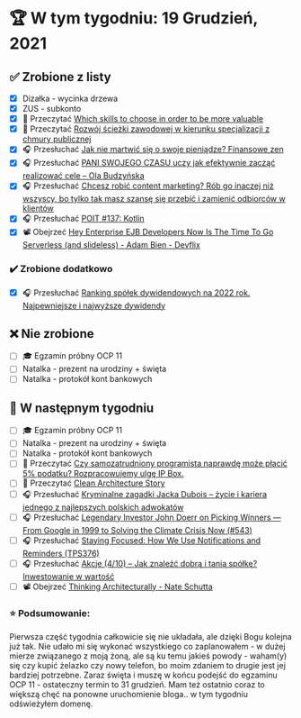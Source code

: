 # 🏆 W tym tygodniu: 19 Grudzień, 2021


## ✅ Zrobione z listy
- [x] Dizałka - wycinka drzewa
- [x] ZUS - subkonto
- [x] 📗 Przeczytać [Which skills to choose in order to be more valuable](https://blog.allegro.tech/2021/12/choose-your-skills.html) 
- [x] 📗 Przeczytać [Rozwój ścieżki zawodowej w kierunku specjalizacji z chmury publicznej](https://sii.pl/blog/rozwoj-sciezki-zawodowej-w-kierunku-specjalizacji-z-chmury-publicznej/) 
- [x] 🎧 Przesłuchać [Jak nie martwić się o swoje pieniądze? Finansowe zen](https://inwestomat.eu/jak-nie-martwic-sie-o-swoje-pieniadze/)
- [x] 🎧 Przesłuchać [PANI SWOJEGO CZASU uczy jak efektywnie zacząć realizować cele – Ola Budzyńska](https://zaprojektujswojezycie.pl/pani-swojego-czasu-uczy-jak-efektywnie-zaczac-realizowac-cele-ola-budzynska/)
- [x] 🎧 Przesłuchać [Chcesz robić content marketing? Rób go inaczej niż wszyscy, bo tylko tak masz szansę się przebić i zamienić odbiorców w klientów](https://malawielkafirma.pl/skuteczny-content-marketing/?utm_source=podcast&utm_medium=audio&utm_campaign=mwf_377)
- [x] 🎧 Przesłuchać [POIT #137: Kotlin](https://porozmawiajmyoit.pl/poit-137-kotlin/)
- [x] 📽️ Obejrzeć [Hey Enterprise EJB Developers Now Is The Time To Go Serverless (and slideless) - Adam Bien - Devflix](https://youtu.be/d2lTjQf9-ro)

### ✔️ Zrobione dodatkowo
- [x] 🎧 Przesłuchać [Ranking spółek dywidendowych na 2022 rok. Najpewniejsze i najwyższe dywidendy](https://inwestomat.eu/ranking-spolek-dywidendowych-na-2022-rok/)

## ❌ Nie zrobione
- [ ] 🎓 Egzamin próbny OCP 11
- [ ] Natalka - prezent na urodziny + święta
- [ ] Natalka - protokół kont bankowych

## 📝 W następnym tygodniu
- [ ] 🎓 Egzamin próbny OCP 11
- [ ] Natalka - prezent na urodziny + święta
- [ ] Natalka - protokół kont bankowych
- [ ] 📗 Przeczytać [Czy samozatrudniony programista naprawdę może płacić 5% podatku? Rozpracowujemy ulgę IP Box.](https://programistanaswoim.pl/czy-samozatrudniony-programista-naprawde-moze-placic-5-podatku-rozpracowujemy-ulge-ip-box/) 
- [ ] 📗 Przeczytać [Clean Architecture Story](https://blog.allegro.tech/2021/12/clean-architecture-story.html) 
- [ ] 🎧 Przesłuchać [Kryminalne zagadki Jacka Dubois – życie i kariera jednego z najlepszych polskich adwokatów](https://zaprojektujswojezycie.pl/kryminalne-zagadki-jacka-dubois-zycie-i-kariera-jednego-z-najlepszych-polskich-adwokatow/)
- [ ] 🎧 Przesłuchać [Legendary Investor John Doerr on Picking Winners — From Google in 1999 to Solving the Climate Crisis Now (#543)](https://tim.blog/2021/11/03/john-doerr/)
- [ ] 🎧 Przesłuchać [Staying Focused: How We Use Notifications and Reminders (TPS376)](https://www.asianefficiency.com/productivity/376-notifications-and-reminders/)
- [ ] 🎧 Przesłuchać [Akcje (4/10) – Jak znaleźć dobrą i tanią spółkę? Inwestowanie w wartość](https://inwestomat.eu/jak-znalezc-dobra-i-tania-spolke/)
- [ ] 📽️ Obejrzeć [Thinking Architecturally - Nate Schutta](https://youtu.be/0qIS92vs33w)

### ⭐ Podsumowanie:
Pierwsza część tygodnia całkowicie się nie układała, ale dzięki Bogu kolejna już tak. Nie udało mi się wykonać wszystkiego co zaplanowałem - w dużej mierze związanego z moją żoną, ale są ku temu jakieś powody - waham(y) się czy kupić żelazko czy nowy telefon, bo moim zdaniem to drugie jest jej bardziej potrzebne. Zaraz święta i muszę w końcu podejść do egzaminu OCP 11 - ostateczny termin to 31 grudzień. Mam też ostatnio coraz to większą chęć na ponowne uruchomienie bloga.. w tym tygodniu odświeżyłem domenę.
